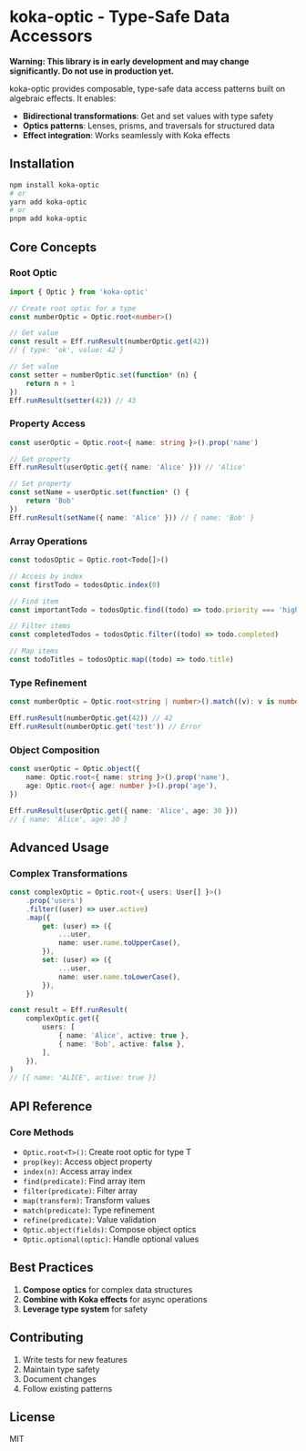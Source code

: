 # koka-optic - Type-Safe Data Accessors

**Warning: This library is in early development and may change significantly. Do not use in production yet.**

koka-optic provides composable, type-safe data access patterns built on algebraic effects. It enables:

-   **Bidirectional transformations**: Get and set values with type safety
-   **Optics patterns**: Lenses, prisms, and traversals for structured data
-   **Effect integration**: Works seamlessly with Koka effects

## Installation

```bash
npm install koka-optic
# or
yarn add koka-optic
# or
pnpm add koka-optic
```

## Core Concepts

### Root Optic

```typescript
import { Optic } from 'koka-optic'

// Create root optic for a type
const numberOptic = Optic.root<number>()

// Get value
const result = Eff.runResult(numberOptic.get(42))
// { type: 'ok', value: 42 }

// Set value
const setter = numberOptic.set(function* (n) {
    return n + 1
})
Eff.runResult(setter(42)) // 43
```

### Property Access

```typescript
const userOptic = Optic.root<{ name: string }>().prop('name')

// Get property
Eff.runResult(userOptic.get({ name: 'Alice' })) // 'Alice'

// Set property
const setName = userOptic.set(function* () {
    return 'Bob'
})
Eff.runResult(setName({ name: 'Alice' })) // { name: 'Bob' }
```

### Array Operations

```typescript
const todosOptic = Optic.root<Todo[]>()

// Access by index
const firstTodo = todosOptic.index(0)

// Find item
const importantTodo = todosOptic.find((todo) => todo.priority === 'high')

// Filter items
const completedTodos = todosOptic.filter((todo) => todo.completed)

// Map items
const todoTitles = todosOptic.map((todo) => todo.title)
```

### Type Refinement

```typescript
const numberOptic = Optic.root<string | number>().match((v): v is number => typeof v === 'number')

Eff.runResult(numberOptic.get(42)) // 42
Eff.runResult(numberOptic.get('test')) // Error
```

### Object Composition

```typescript
const userOptic = Optic.object({
    name: Optic.root<{ name: string }>().prop('name'),
    age: Optic.root<{ age: number }>().prop('age'),
})

Eff.runResult(userOptic.get({ name: 'Alice', age: 30 }))
// { name: 'Alice', age: 30 }
```

## Advanced Usage

### Complex Transformations

```typescript
const complexOptic = Optic.root<{ users: User[] }>()
    .prop('users')
    .filter((user) => user.active)
    .map({
        get: (user) => ({
            ...user,
            name: user.name.toUpperCase(),
        }),
        set: (user) => ({
            ...user,
            name: user.name.toLowerCase(),
        }),
    })

const result = Eff.runResult(
    complexOptic.get({
        users: [
            { name: 'Alice', active: true },
            { name: 'Bob', active: false },
        ],
    }),
)
// [{ name: 'ALICE', active: true }]
```

## API Reference

### Core Methods

-   `Optic.root<T>()`: Create root optic for type T
-   `prop(key)`: Access object property
-   `index(n)`: Access array index
-   `find(predicate)`: Find array item
-   `filter(predicate)`: Filter array
-   `map(transform)`: Transform values
-   `match(predicate)`: Type refinement
-   `refine(predicate)`: Value validation
-   `Optic.object(fields)`: Compose object optics
-   `Optic.optional(optic)`: Handle optional values

## Best Practices

1. **Compose optics** for complex data structures
2. **Combine with Koka effects** for async operations
3. **Leverage type system** for safety

## Contributing

1. Write tests for new features
2. Maintain type safety
3. Document changes
4. Follow existing patterns

## License

MIT
